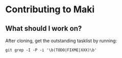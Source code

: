 # Contributing to Maki

## What should I work on?
After cloning, get the outstanding tasklist by running:
```
git grep -I -P -i '\b(TODO|FIXME|XXX)\b'
```
